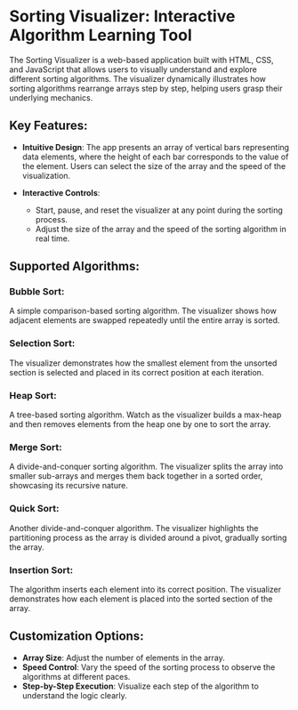# Sorting Visualizer: Interactive Algorithm Learning Tool

The Sorting Visualizer is a web-based application built with HTML, CSS, and JavaScript that allows users to visually understand and explore different sorting algorithms. The visualizer dynamically illustrates how sorting algorithms rearrange arrays step by step, helping users grasp their underlying mechanics.

## Key Features:

- **Intuitive Design**: The app presents an array of vertical bars representing data elements, where the height of each bar corresponds to the value of the element. Users can select the size of the array and the speed of the visualization.

- **Interactive Controls**:
  - Start, pause, and reset the visualizer at any point during the sorting process.
  - Adjust the size of the array and the speed of the sorting algorithm in real time.

## Supported Algorithms:

### Bubble Sort:
A simple comparison-based sorting algorithm. The visualizer shows how adjacent elements are swapped repeatedly until the entire array is sorted.

### Selection Sort:
The visualizer demonstrates how the smallest element from the unsorted section is selected and placed in its correct position at each iteration.

### Heap Sort:
A tree-based sorting algorithm. Watch as the visualizer builds a max-heap and then removes elements from the heap one by one to sort the array.

### Merge Sort:
A divide-and-conquer sorting algorithm. The visualizer splits the array into smaller sub-arrays and merges them back together in a sorted order, showcasing its recursive nature.

### Quick Sort:
Another divide-and-conquer algorithm. The visualizer highlights the partitioning process as the array is divided around a pivot, gradually sorting the array.

### Insertion Sort:
The algorithm inserts each element into its correct position. The visualizer demonstrates how each element is placed into the sorted section of the array.

## Customization Options:

- **Array Size**: Adjust the number of elements in the array.
- **Speed Control**: Vary the speed of the sorting process to observe the algorithms at different paces.
- **Step-by-Step Execution**: Visualize each step of the algorithm to understand the logic clearly.


